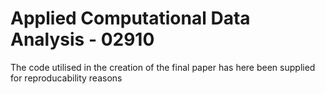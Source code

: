 # Applied Computational Data Analysis - 02910
The code utilised in the creation of the final paper has here been supplied for reproducability reasons
